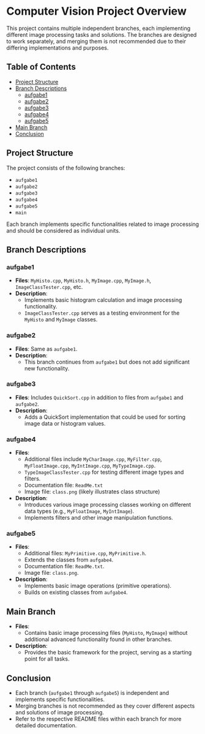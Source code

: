 
# Computer Vision Project Overview

This project contains multiple independent branches, each implementing different image processing tasks and solutions. The branches are designed to work separately, and merging them is not recommended due to their differing implementations and purposes.

## Table of Contents
- [Project Structure](#project-structure)
- [Branch Descriptions](#branch-descriptions)
  - [aufgabe1](#aufgabe1)
  - [aufgabe2](#aufgabe2)
  - [aufgabe3](#aufgabe3)
  - [aufgabe4](#aufgabe4)
  - [aufgabe5](#aufgabe5)
- [Main Branch](#main-branch)
- [Conclusion](#conclusion)

## Project Structure

The project consists of the following branches:
- `aufgabe1`
- `aufgabe2`
- `aufgabe3`
- `aufgabe4`
- `aufgabe5`
- `main`

Each branch implements specific functionalities related to image processing and should be considered as individual units.

## Branch Descriptions

### aufgabe1
- **Files**: `MyHisto.cpp`, `MyHisto.h`, `MyImage.cpp`, `MyImage.h`, `ImageClassTester.cpp`, etc.
- **Description**: 
  - Implements basic histogram calculation and image processing functionality.
  - `ImageClassTester.cpp` serves as a testing environment for the `MyHisto` and `MyImage` classes.

### aufgabe2
- **Files**: Same as `aufgabe1`.
- **Description**: 
  - This branch continues from `aufgabe1` but does not add significant new functionality.

### aufgabe3
- **Files**: Includes `QuickSort.cpp` in addition to files from `aufgabe1` and `aufgabe2`.
- **Description**: 
  - Adds a QuickSort implementation that could be used for sorting image data or histogram values.

### aufgabe4
- **Files**: 
  - Additional files include `MyCharImage.cpp`, `MyFilter.cpp`, `MyFloatImage.cpp`, `MyIntImage.cpp`, `MyTypeImage.cpp`.
  - `TypeImageClassTester.cpp` for testing different image types and filters.
  - Documentation file: `ReadMe.txt`
  - Image file: `class.png` (likely illustrates class structure)
- **Description**: 
  - Introduces various image processing classes working on different data types (e.g., `MyFloatImage`, `MyIntImage`).
  - Implements filters and other image manipulation functions.

### aufgabe5
- **Files**: 
  - Additional files: `MyPrimitive.cpp`, `MyPrimitive.h`.
  - Extends the classes from `aufgabe4`.
  - Documentation file: `ReadMe.txt`.
  - Image file: `class.png`.
- **Description**: 
  - Implements basic image operations (primitive operations).
  - Builds on existing classes from `aufgabe4`.

## Main Branch
- **Files**: 
  - Contains basic image processing files (`MyHisto`, `MyImage`) without additional advanced functionality found in other branches.
- **Description**: 
  - Provides the basic framework for the project, serving as a starting point for all tasks.

## Conclusion
- Each branch (`aufgabe1` through `aufgabe5`) is independent and implements specific functionalities.
- Merging branches is not recommended as they cover different aspects and solutions of image processing.
- Refer to the respective README files within each branch for more detailed documentation.
